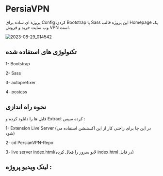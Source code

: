 # PersiaVPN
پروژه ای ساده برای Config کردن Bootstrap با Sass  این پروژه قالب Homepage یک وب سایت خرید و فروش VPN است.

 ![2023-08-29_014542](https://github.com/SO-K-T/PersiaVPN/assets/97173694/40d99e6f-7e9d-4361-9ee3-82df3dc29657)

 ## تکنولوژی های استفاده شده  
 
 1- Bootstrap
 
 2- Sass
 
 3- autoprefixer
 
 4- postcss

 ## نحوه راه اندازی   
 
فایل ها را دانلود کرده و Extract کرده سپس :

 1- Extension Live Server (در این جا برای راحتی کار از این اکستنشن استفاده می شود)

 2- cd PersianVPN-Repo

 3- live server index.html(لایو سرور را فعال کرده  index.html  در فایل)



 ## لینک ویدیو پروژه : 
 
 



